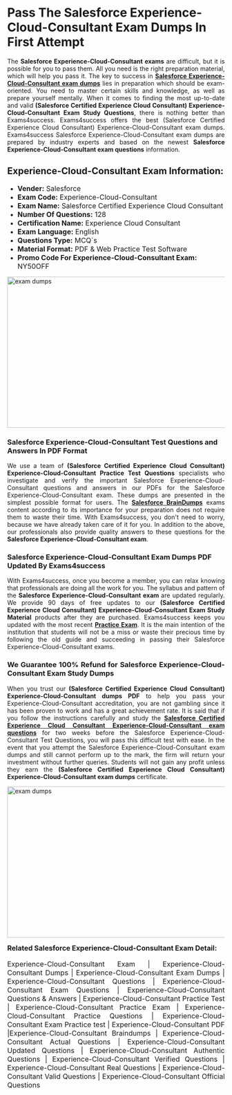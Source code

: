 <h1><strong><strong>Pass The Salesforce Experience-Cloud-Consultant Exam Dumps In First Attempt</strong></strong></h1> <p style="text-align:justify">The <strong>Salesforce Experience-Cloud-Consultant exams</strong> are difficult, but it is possible for you to pass them. All you need is the right preparation material, which will help you pass it. The key to success in <a href="https://www.exams4success.com/salesforce/experience-cloud-consultant-pdf-exam-dumps"><strong>Salesforce Experience-Cloud-Consultant exam dumps</strong></a> lies in preparation which should be exam-oriented. You need to master certain skills and knowledge, as well as prepare yourself mentally. When it comes to finding the most up-to-date and valid <strong>(Salesforce Certified Experience Cloud Consultant) Experience-Cloud-Consultant Exam Study Questions</strong>, there is nothing better than Exams4success. Exams4success offers the best (Salesforce Certified Experience Cloud Consultant) Experience-Cloud-Consultant exam dumps. Exams4success Salesforce Experience-Cloud-Consultant exam dumps are prepared by industry experts and based on the newest <strong>Salesforce Experience-Cloud-Consultant exam questions</strong> information.</p> <h2><strong><strong>Experience-Cloud-Consultant Exam Information:</strong></strong></h2> <ul> <li><span style="font-size:16px"><strong>Vender:</strong> Salesforce</span></li> <li><span style="font-size:16px"><strong>Exam Code:</strong> Experience-Cloud-Consultant</span></li> <li><span style="font-size:16px"><strong>Exam Name:</strong> Salesforce Certified Experience Cloud Consultant</span></li> <li><span style="font-size:16px"><strong>Number Of Questions:</strong> 128</span></li> <li><span style="font-size:16px"><strong>Certification Name:</strong> Experience Cloud Consultant</span></li> <li><span style="font-size:16px"><strong>Exam Language:</strong> English</span></li> <li><span style="font-size:16px"><strong>Questions Type:</strong> MCQ`s</span></li> <li><span style="font-size:16px"><strong>Material Format:</strong> PDF & Web Practice Test Software</span></li> <li><span style="font-size:16px"><strong>Promo Code For Experience-Cloud-Consultant Exam: </strong>NY50OFF</span></li> </ul> <p><a href="https://www.exams4success.com/salesforce/experience-cloud-consultant-pdf-exam-dumps" rel="no-follow"><img alt="exam dumps" src="https://www.certcollections.com/uploads/content/infrist1.png" style="height:350px; width:750px" /></a></p> <h3><strong>Salesforce Experience-Cloud-Consultant Test Questions and Answers In PDF Format</strong></h3> <p style="text-align:justify">We use a team of <strong>(Salesforce Certified Experience Cloud Consultant) Experience-Cloud-Consultant Practice Test Questions</strong> specialists who investigate and verify the important Salesforce Experience-Cloud-Consultant questions and answers in our PDFs for the Salesforce Experience-Cloud-Consultant exam. These dumps are presented in the simplest possible format for users. The <a href="https://www.exams4success.com/salesforce-exam-dumps"><strong>Salesforce BrainDumps</strong></a> exams content according to its importance for your preparation does not require them to waste their time. With Exams4success, you don't need to worry, because we have already taken care of it for you. In addition to the above, our professionals also provide quality answers to these questions for the<strong> Salesforce Experience-Cloud-Consultant exam</strong>.</p> <h3><strong> Salesforce Experience-Cloud-Consultant Exam Dumps PDF Updated By Exams4success</strong></h3> <p style="text-align:justify">With Exams4success, once you become a member, you can relax knowing that professionals are doing all the work for you. The syllabus and pattern of the <strong>Salesforce Experience-Cloud-Consultant exam </strong>are updated regularly. We provide 90 days of free updates to our <strong>(Salesforce Certified Experience Cloud Consultant) Experience-Cloud-Consultant Exam Study Material</strong> products after they are purchased. Exams4success keeps you updated with the most recent <a href="https://www.exams4success.com/"><strong>Practice Exam</strong></a>. It is the main intention of the institution that students will not be a miss or waste their precious time by following the old guide and succeeding in passing their Salesforce Experience-Cloud-Consultant exams.</p> <h3 style="text-align:justify"><strong>We Guarantee 100% Refund for Salesforce Experience-Cloud-Consultant Exam Study Dumps</strong></h3> <p style="text-align:justify">When you trust our <strong>(Salesforce Certified Experience Cloud Consultant) Experience-Cloud-Consultant dumps PDF</strong> to help you pass your Experience-Cloud-Consultant accreditation, you are not gambling since it has been proven to work and has a great achievement rate. It is said that if you follow the instructions carefully and study the <a href="https://www.exams4success.com/salesforce/experience-cloud-consultant-pdf-exam-dumps"><strong>Salesforce Certified Experience Cloud Consultant Experience-Cloud-Consultant exam questions</strong></a> for two weeks before the Salesforce Experience-Cloud-Consultant Test Questions, you will pass this difficult test with ease. In the event that you attempt the Salesforce Experience-Cloud-Consultant exam dumps and still cannot perform up to the mark, the firm will return your investment without further queries. Students will not gain any profit unless they earn the <strong>(Salesforce Certified Experience Cloud Consultant) Experience-Cloud-Consultant exam dumps</strong> certificate.</p> <p style="text-align:justify"><a href="https://www.exams4success.com/salesforce/experience-cloud-consultant-pdf-exam-dumps" rel="no-follow"><img alt="exam dumps" src="https://www.certcollections.com/uploads/content/free_demo1.png" style="height:350px; width:750px" /></a></p> <p style="text-align:justify"><span style="font-size:16px"><strong>Related Salesforce Experience-Cloud-Consultant Exam Detail:</strong></span><br /> <br /> <span style="font-size:16px">Experience-Cloud-Consultant Exam | Experience-Cloud-Consultant Dumps | Experience-Cloud-Consultant Exam Dumps | Experience-Cloud-Consultant Questions | Experience-Cloud-Consultant Exam Questions | Experience-Cloud-Consultant Questions & Answers | Experience-Cloud-Consultant Practice Test | Experience-Cloud-Consultant Practice Exam | Experience-Cloud-Consultant Practice Questions | Experience-Cloud-Consultant Exam Practice test | Experience-Cloud-Consultant PDF |Experience-Cloud-Consultant Braindumps | Experience-Cloud-Consultant Actual Questions | Experience-Cloud-Consultant Updated Questions | Experience-Cloud-Consultant Authentic Questions | Experience-Cloud-Consultant Verified Questions | Experience-Cloud-Consultant Real Questions | Experience-Cloud-Consultant Valid Questions | Experience-Cloud-Consultant Official Questions</span></p>
